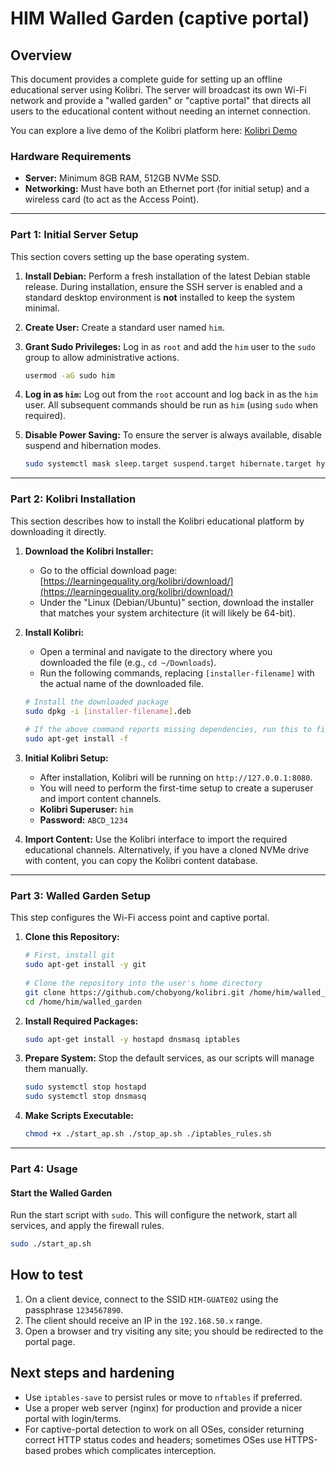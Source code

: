 HIM Walled Garden (captive portal)
=================================
 
Overview
--------
 
This document provides a complete guide for setting up an offline educational server using Kolibri. The server will broadcast its own Wi-Fi network and provide a "walled garden" or "captive portal" that directs all users to the educational content without needing an internet connection.
 
You can explore a live demo of the Kolibri platform here: [Kolibri Demo](https://kolibri-demo.learningequality.org/en/auth/#/signin)
 
### Hardware Requirements
 
- **Server:** Minimum 8GB RAM, 512GB NVMe SSD.
- **Networking:** Must have both an Ethernet port (for initial setup) and a wireless card (to act as the Access Point).
 
---
 
### Part 1: Initial Server Setup
 
This section covers setting up the base operating system.
 
1.  **Install Debian:** Perform a fresh installation of the latest Debian stable release. During installation, ensure the SSH server is enabled and a standard desktop environment is **not** installed to keep the system minimal.
 
2.  **Create User:** Create a standard user named `him`.
 
3.  **Grant Sudo Privileges:** Log in as `root` and add the `him` user to the `sudo` group to allow administrative actions.
 
    ```bash
    usermod -aG sudo him
    ```
 
4.  **Log in as `him`:** Log out from the `root` account and log back in as the `him` user. All subsequent commands should be run as `him` (using `sudo` when required).
 
5.  **Disable Power Saving:** To ensure the server is always available, disable suspend and hibernation modes.
 
    ```bash
    sudo systemctl mask sleep.target suspend.target hibernate.target hybrid-sleep.target
    ```
 
---
 
### Part 2: Kolibri Installation
 
This section describes how to install the Kolibri educational platform by downloading it directly.
 
1.  **Download the Kolibri Installer:**
    -   Go to the official download page: [https://learningequality.org/kolibri/download/](https://learningequality.org/kolibri/download/)
    -   Under the "Linux (Debian/Ubuntu)" section, download the installer that matches your system architecture (it will likely be 64-bit).
 
2.  **Install Kolibri:**
    -   Open a terminal and navigate to the directory where you downloaded the file (e.g., `cd ~/Downloads`).
    -   Run the following commands, replacing `[installer-filename]` with the actual name of the downloaded file.
 
    ```bash
    # Install the downloaded package
    sudo dpkg -i [installer-filename].deb
 
    # If the above command reports missing dependencies, run this to fix it:
    sudo apt-get install -f
    ```
 
3.  **Initial Kolibri Setup:**
    -   After installation, Kolibri will be running on `http://127.0.0.1:8080`.
    -   You will need to perform the first-time setup to create a superuser and import content channels.
    -   **Kolibri Superuser:** `him`
    -   **Password:** `ABCD_1234`
 
4.  **Import Content:** Use the Kolibri interface to import the required educational channels. Alternatively, if you have a cloned NVMe drive with content, you can copy the Kolibri content database.
 
---
 
### Part 3: Walled Garden Setup
 
This step configures the Wi-Fi access point and captive portal.
 
1.  **Clone this Repository:**
 
    ```bash
    # First, install git
    sudo apt-get install -y git
 
    # Clone the repository into the user's home directory
    git clone https://github.com/chobyong/kolibri.git /home/him/walled_garden
    cd /home/him/walled_garden
    ```
 
2.  **Install Required Packages:**
 
    ```bash
    sudo apt-get install -y hostapd dnsmasq iptables
    ```
 
3.  **Prepare System:** Stop the default services, as our scripts will manage them manually.
 
    ```bash
    sudo systemctl stop hostapd
    sudo systemctl stop dnsmasq
    ```
 
4.  **Make Scripts Executable:**
 
    ```bash
    chmod +x ./start_ap.sh ./stop_ap.sh ./iptables_rules.sh
    ```
 
---
 
### Part 4: Usage
 
#### Start the Walled Garden
 
Run the start script with `sudo`. This will configure the network, start all services, and apply the firewall rules.
 
```bash
sudo ./start_ap.sh
```

How to test
-----------

1. On a client device, connect to the SSID `HIM-GUATE02` using the passphrase `1234567890`.
2. The client should receive an IP in the `192.168.50.x` range.
3. Open a browser and try visiting any site; you should be redirected to the portal page.

Next steps and hardening
------------------------

- Use `iptables-save` to persist rules or move to `nftables` if preferred.
- Use a proper web server (nginx) for production and provide a nicer portal with login/terms.
- For captive-portal detection to work on all OSes, consider returning correct HTTP status codes and headers; sometimes OSes use HTTPS-based probes which complicates interception.
